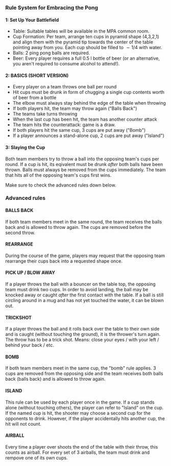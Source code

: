 ### Rule System for Embracing the Pong

#### 1: Set Up Your Battlefield

- Table: Suitable tables will be available in the MPA common room.
- Cup Formation: Per team, arrange ten cups in pyramid shape (4,3,2,1) and align them with the pyramid tip towards the center of the table pointing away from you. Each cup should be filled to $\sim 1/4$ with water.  
- Balls: 2 ping pong balls are required.
- Beer: Every player requires a full 0.5 l bottle of beer (or an alternative, you aren't required to consume alcohol to attend!).

#### 2: BASICS (SHORT VERSION)

- Every player on a team throws one ball per round
- Hit cups must be drunk in form of chugging a single cup contents worth of beer from a bottle
- The elbow must always stay behind the edge of the table when throwing
- If both players hit, the team may throw again ("Balls Back")
- The teams take turns throwing
- When the last cup has been hit, the team has another counter attack
- The team hits the counterattack: game is a draw.
- If both players hit the same cup, 3 cups are put away ("Bomb")
- If a player announces a stand-alone cup, 2 cups are put away ("Island")

#### 3: Slaying the Cup

Both team members try to throw a ball into the opposing team's cups per round. If a cup is hit, its eqivalent must be drunk *after* both balls have been thrown. Balls must always be removed from the cups immediately. The team that hits all of the opposing team's cups first wins.

Make sure to check the advanced rules down below.

### Advanced rules

#### BALLS BACK

If both team members meet in the same round, the team receives the balls back and is allowed to throw again. The cups are removed before the second throw.

#### REARRANGE

During the course of the game, players may request that the opposing team rearrange their cups back into a requested shape once.

#### PICK UP / BLOW AWAY

If a player throws the ball with a bouncer on the table top, the opposing team must drink two cups. In order to avoid landing, the ball may be knocked away or caught *after* the first contact with the table. If a ball is still circling around in a mug and has not yet touched the water, it can be blown out.

#### TRICKSHOT

If a player throws the ball and it rolls back over the table to their own side and is caught (without touching the ground), it is the thrower's turn again. The throw has to be a trick shot. Means: close your eyes / with your left / behind your back / etc.

#### BOMB

If both team members meet in the same cup, the "bomb" rule applies. 3 cups are removed from the opposing side and the team receives both balls back (balls back) and is allowed to throw again.

#### ISLAND

This rule can be used by each player once in the game. If a cup stands alone (without touching others), the player can refer to "Island" on the cup. If the named cup is hit, the shooter may choose a second cup for the opponents to drink. However, if the player accidentally hits another cup, the hit will not count.

#### AIRBALL

Every time a player over shoots the end of the table with their throw, this counts as airball. For every set of 3 airballs, the team must drink and rempove one of its own cups.
